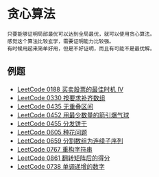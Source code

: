 # 贪心算法

```
只要能够证明局部最优可以达到全局最优，就可以使用贪心算法。
感觉这个算法比较玄学，需要证明能力比较强。
有时候用起来简单好用，但是不好证明，而且有可能不是最优解。
```

## 例题

- [LeetCode 0188 买卖股票的最佳时机 IV](https://leetcode-cn.com/problems/best-time-to-buy-and-sell-stock-iv/)
- [LeetCode 0330 按要求补齐数组](https://leetcode-cn.com/problems/patching-array/)
- [LeetCode 0435 无重叠区间](https://leetcode-cn.com/problems/non-overlapping-intervals/)
- [LeetCode 0452 用最少数量的箭引爆气球](https://leetcode-cn.com/problems/minimum-number-of-arrows-to-burst-balloons/)
- [LeetCode 0455 分发饼干](https://leetcode-cn.com/problems/assign-cookies/)
- [LeetCode 0605 种花问题](https://leetcode-cn.com/problems/can-place-flowers/)
- [LeetCode 0659 分割数组为连续子序列](https://leetcode-cn.com/problems/split-array-into-consecutive-subsequences/)
- [LeetCode 0767 重构字符串](https://leetcode-cn.com/problems/reorganize-string/)
- [LeetCode 0861 翻转矩阵后的得分](https://leetcode-cn.com/problems/score-after-flipping-matrix/)
- [LeetCode 0738 单调递增的数字](https://leetcode-cn.com/problems/monotone-increasing-digits/)
